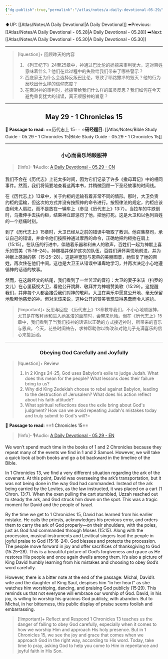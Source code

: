 ```yaml
---
{"dg-publish":true,"permalink":"/atlas/notes/a-daily-devotional-05-29/"}
---
```


 ⬆️UP: [[Atlas/Notes/A Daily Devotional\|A Daily Devotional]]
⬅️Previous: [[Atlas/Notes/A Daily Devotional - 05.28\|A Daily Devotional - 05.28]]
➡️Next: [[Atlas/Notes/A Daily Devotional - 05.30\|A Daily Devotional - 05.30]]

---

> [!question]+ 回顾昨天的内容
> 1. 《列王纪下》24至25章中，神通过巴比伦的掳掠来审判犹大，这对百姓意味着什么？他们在此过程中的失败给我们带来了哪些警示？
> 2. 西底家王为什么会选择反叛巴比伦，导致了耶路撒冷的毁灭？他的行为反映出什么样的信仰态度？
> 3. 在面对神的审判时，掳掠带给我们什么样的属灵反思？我们如何在今天避免重复犹大的错误，真正顺服神的旨意？



---
## <center>May 29 -  1 Chronicles 15</center>

📖 **Passage to read**: ==历代志上 15==
⭐**研经题目**: [[Atlas/Notes/Bible Study Guide - 05.29 - 1 Chronicles 15\|Bible Study Guide - 05.29 - 1 Chronicles 15]]

---
### <center>小心而喜乐地顺服神</center>

> [!info]- 🎙️Audio: [A Daily Devotional - 05.29 - CN]()


我们不会在《历代志》上花太多时间，因为它们记录了许多《撒母耳记》中的相同事件。然而，我们将简要地查看这两本书，并稍微回顾一下圣经故事的时间线。

在《历代志上》13章中，关于约柜的运输有着非常不同的情形。那时，大卫负责约柜的运输，但这次的方式并没有按照神的命令进行。按照律法的规定，约柜应该由利未人肩扛，而不是放在一辆车上（参见《历代志上》13:7）。当拉车的牛跌倒时，乌撒伸手去扶约柜，结果神立即惩罚了他，把他打死。这是大卫和以色列百姓的一个悲痛时刻。

到了《历代志上》15章时，大卫已经从之前的错误中吸取了教训。他召集祭司，承认自己的错误，并命令他们按照神通过摩西的命令，正确地把约柜抬在肩上（15:15）。在队伍的行进中，伴随着乐器和利未人的歌声，百姓们一起为神献上喜乐的赞美（15:16–24）。神赐福并保护这次的队伍，百姓们满怀喜悦地前进，并为神献上感谢的祭（15:25–28）。这是神宽恕与恩典的美丽图景，祂恢复了祂的百姓，再次住在他们中间。这也是大卫王从错误中谦卑地学习，并再次决定小心地遵循神的话语的故事。

然而，在这段经文的结尾，我们看到了一丝苦涩的音符：大卫的妻子米该（扫罗的女儿）在心里藐视大卫，看他公开跳舞、敬拜并为神唱赞美歌（15:29）。这提醒我们，并非每个人都会接受我们对神的敬拜。大卫在喜乐中愿意公开地、毫无保留地敬拜他慈爱的神。但对米该来说，这种公开的赞美表现显得愚蠢而令人尴尬。

> [!important]+ 反思与回应
《历代志上》13章教导我们，不小心地顺服神，尤其是在敬拜祂和进入祂圣洁的面前时，会带来危险。但在《历代志上》15章中，我们看到了当我们按神的话语以正确的方式接近神时，所带来的喜乐与恩典。今天，花些时间祷告，求神帮助你以悔改和对祂儿子充满喜乐的信心来接近祂。


---
### <center>Obeying God Carefully and Joyfully</center>

> [!question]+ Review
> 1. ⁠In 2 Kings 24-25, God uses Babylon’s exile to judge Judah. What does this mean for the people? What lessons does their failure bring to us?
> 2. ⁠Why did King Zedekiah choose to rebel against Babylon, leading to the destruction of Jerusalem? What does his action reflect about his faith attitude?
> 3. What spiritual reflections does the exile bring about God's judgment? How can we avoid repeating Judah's mistakes today and truly submit to God's will?=

📖 **Passage to read**: ==1 Chronicles 15==

> [!info]- 🎙️Audio: [A Daily Devotional - 05.29 - EN]()  

We won’t spend much time in the books of 1 and 2 Chronicles because they repeat many of the events we find in 1 and 2 Samuel. However, we will take a quick look at both books and go a bit backward in the timeline of the Bible.

In 1 Chronicles 13, we find a very different situation regarding the ark of the covenant. At this point, David was overseeing the ark’s transportation, but it was not being done in the way God had commanded. Instead of the ark being carried by the Levites, as the law instructed, it was placed on a cart (1 Chron. 13:7). When the oxen pulling the cart stumbled, Uzzah reached out to steady the ark, and God struck him down on the spot. This was a tragic moment for David and the people of Israel.

By the time we get to 1 Chronicles 15, David has learned from his earlier mistake. He calls the priests, acknowledges his previous error, and orders them to carry the ark of God properly—on their shoulders, with the poles, just as God had commanded through Moses (15:15). Along with the procession, musical instruments and Levitical singers lead the people in joyful praise to God (15:16–24). God blesses and protects the procession. The people move forward in joy and offer sacrifices of thanksgiving to God (15:25–28). This is a beautiful picture of God’s forgiveness and grace as He restores His people and once again dwells among them. It’s also a picture of King David humbly learning from his mistakes and choosing to obey God’s word carefully.

However, there is a bitter note at the end of the passage: Michal, David’s wife and the daughter of King Saul, despises him “in her heart” as she watches him worshiping, dancing, and praising God publicly (15:29). This reminds us that not everyone will embrace our worship of God. David, in his joy, is willing to worship his gracious God publicly, with abandon. But to Michal, in her bitterness, this public display of praise seems foolish and embarrassing.

> [!important]+ Reflect and Respond
1 Chronicles 13 teaches us the danger of failing to obey God carefully, especially when it comes to how we worship Him and approach His holy presence. But in 1 Chronicles 15, we see the joy and grace that comes when we approach God in the right way, according to His word. Today, take time to pray, asking God to help you come to Him in repentance and joyful faith in His Son.














